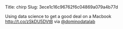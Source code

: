 Title: chirp
Slug: 3ece1c16c96762f6c04869a079a4b77d

Using data science to get a good deal on a Macbook <a href="http://t.co/zSkDU5DVtB">http://t.co/zSkDU5DVtB</a> via <a href="http://twitter.com/dominodatalab">@dominodatalab</a>
